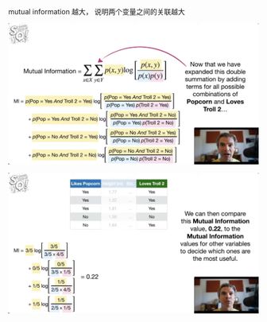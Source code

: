 

mutual information  越大， 说明两个变量之间的关联越大

![](https://raw.githubusercontent.com/emmableu/image/master/202209220015461.png)




![](https://raw.githubusercontent.com/emmableu/image/master/202209220016133.png)

